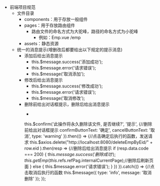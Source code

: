 * 前端项目规范
    * 文件目录
        * components：用于存放一般组件
        * pages：用于存放路由组件
            * 路由文件的命名方式为大驼峰，路径的命名方式为小驼峰
                * 例如：Emp.vue /emp
        * assets：静态资源
    * 统一的消息提示(增删改后都要给出以下规定的提示消息)
        * 添加后给出消息提示
            * this.$message.success('添加成功');
            * this.$message.error('请求错误');
            * this.$message('取消添加');
        * 修改后给出消息提示
            * this.$message.success('修改成功');
            * this.$message.error('请求错误');
            * this.$message('取消修改');
        * 删除前给出对话框提示，删除后给出消息提示
            * ```javascript
            this.$confirm('此操作将永久删除该文件, 是否继续?', '提示', {//删除前给出对话框提示
                    confirmButtonText: '确定',
                    cancelButtonText: '取消',
                    type: 'warning'
                }).then(() => {//点击确定后执行的函数，发送请求
                this.$axios.delete("http://localhost:8080/deleteEmpByEid/" + row.eid
                  ).then(resp => {//删除后给出消息提示
                    if (resp.data.code === 200) {
                      this.$message.success('删除成功');
                      this.getEmp(this.$refs.refPag.internalCurrentPage);//删除后刷新页面
                    } else {
                    this.$message.error('请求错误');
                    }
                  })
                }).catch(() => {//点击取消后执行的函数
                  this.$message({
                    type: 'info',
                    message: '取消删除'
                });
                });

